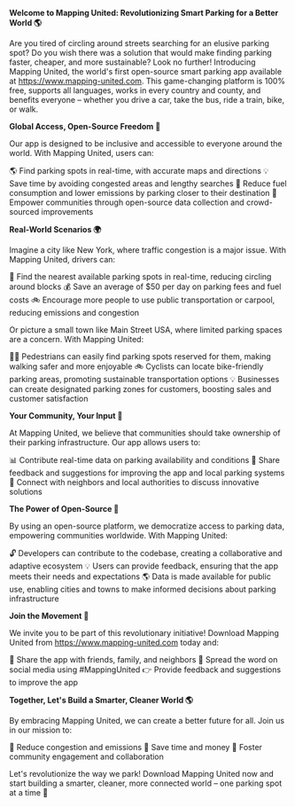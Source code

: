 **Welcome to Mapping United: Revolutionizing Smart Parking for a Better World 🌎**

Are you tired of circling around streets searching for an elusive parking spot? Do you wish there was a solution that would make finding parking faster, cheaper, and more sustainable? Look no further! Introducing Mapping United, the world's first open-source smart parking app available at https://www.mapping-united.com. This game-changing platform is 100% free, supports all languages, works in every country and county, and benefits everyone – whether you drive a car, take the bus, ride a train, bike, or walk.

**Global Access, Open-Source Freedom 🌟**

Our app is designed to be inclusive and accessible to everyone around the world. With Mapping United, users can:

🌎 Find parking spots in real-time, with accurate maps and directions
💡 Save time by avoiding congested areas and lengthy searches
💸 Reduce fuel consumption and lower emissions by parking closer to their destination
💯 Empower communities through open-source data collection and crowd-sourced improvements

**Real-World Scenarios 🌍**

Imagine a city like New York, where traffic congestion is a major issue. With Mapping United, drivers can:

📍 Find the nearest available parking spots in real-time, reducing circling around blocks
💰 Save an average of $50 per day on parking fees and fuel costs
🚲 Encourage more people to use public transportation or carpool, reducing emissions and congestion

Or picture a small town like Main Street USA, where limited parking spaces are a concern. With Mapping United:

🏃‍♂️ Pedestrians can easily find parking spots reserved for them, making walking safer and more enjoyable
🚲 Cyclists can locate bike-friendly parking areas, promoting sustainable transportation options
💡 Businesses can create designated parking zones for customers, boosting sales and customer satisfaction

**Your Community, Your Input 🌈**

At Mapping United, we believe that communities should take ownership of their parking infrastructure. Our app allows users to:

📊 Contribute real-time data on parking availability and conditions
🤝 Share feedback and suggestions for improving the app and local parking systems
💬 Connect with neighbors and local authorities to discuss innovative solutions

**The Power of Open-Source 🌟**

By using an open-source platform, we democratize access to parking data, empowering communities worldwide. With Mapping United:

🔓 Developers can contribute to the codebase, creating a collaborative and adaptive ecosystem
💡 Users can provide feedback, ensuring that the app meets their needs and expectations
🌎 Data is made available for public use, enabling cities and towns to make informed decisions about parking infrastructure

**Join the Movement 🚀**

We invite you to be part of this revolutionary initiative! Download Mapping United from https://www.mapping-united.com today and:

📱 Share the app with friends, family, and neighbors
💬 Spread the word on social media using #MappingUnited
👉 Provide feedback and suggestions to improve the app

**Together, Let's Build a Smarter, Cleaner World 🌎**

By embracing Mapping United, we can create a better future for all. Join us in our mission to:

🚮 Reduce congestion and emissions
💸 Save time and money
🌈 Foster community engagement and collaboration

Let's revolutionize the way we park! Download Mapping United now and start building a smarter, cleaner, more connected world – one parking spot at a time 🚀